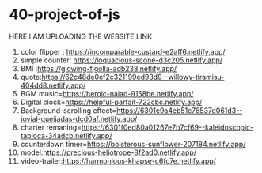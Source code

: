 # 40-project-of-js
HERE I AM UPLOADING THE WEBSITE LINK 

1) color flipper : https://incomparable-custard-e2aff6.netlify.app/
2) simple counter: https://loquacious-scone-d3c205.netlify.app/
3) BMI :https://glowing-figolla-adb238.netlify.app/
4) quote:https://62c48de0ef2c321199ed93d9--willowy-tiramisu-404dd8.netlify.app/
5) BGM music=https://heroic-naiad-9158be.netlify.app/
6) Digital clock=https://helpful-parfait-722cbc.netlify.app/
7) Background-scrolling effect=https://6301e9a4eb51c76537d061d3--jovial-queijadas-dcd0af.netlify.app/
8) charter remaning=https://6301f0ed80a01267e7b7cf69--kaleidoscopic-tapioca-34adcb.netlify.app/
9) counterdown timer=https://boisterous-sunflower-207184.netlify.app/
10) model:https://precious-heliotrope-8f2ad0.netlify.app/
11) video-trailer:https://harmonious-khapse-c6fc7e.netlify.app/

